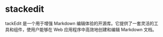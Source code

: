 # stackedit
tackEdit 是一个用于增强 Markdown 编辑体验的开源库。它提供了一套灵活的工具和组件，使用户能够在 Web 应用程序中高效地创建和编辑 Markdown 文档。
